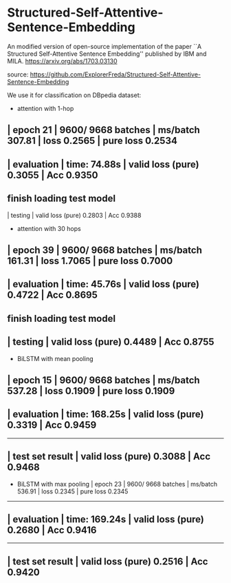 # Structured-Self-Attentive-Sentence-Embedding
An modified version of open-source implementation of the paper ``A Structured Self-Attentive Sentence Embedding'' published by IBM and MILA. 
https://arxiv.org/abs/1703.03130

source: https://github.com/ExplorerFreda/Structured-Self-Attentive-Sentence-Embedding

We use it for classification on DBpedia dataset: 
* attention with 1-hop

| epoch  21 |  9600/ 9668 batches | ms/batch 307.81 | loss 0.2565 | pure loss 0.2534
-----------------------------------------------------------------------------------------
| evaluation | time: 74.88s | valid loss (pure) 0.3055 | Acc   0.9350
-----------------------------------------------------------------------------------------
finish loading test model
-----------------------------------------------------------------------------------------
| testing | valid loss (pure) 0.2803 | Acc   0.9388

* attention with 30 hops

| epoch  39 |  9600/ 9668 batches | ms/batch 161.31 | loss 1.7065 | pure loss 0.7000
-----------------------------------------------------------------------------------------
| evaluation | time: 45.76s | valid loss (pure) 0.4722 | Acc   0.8695
-----------------------------------------------------------------------------------------
finish loading test model
-----------------------------------------------------------------------------------------
| testing | valid loss (pure) 0.4489 | Acc   0.8755
-----------------------------------------------------------------------------------------

* BiLSTM with mean pooling

| epoch  15 |  9600/ 9668 batches | ms/batch 537.28 | loss 0.1909 | pure loss 0.1909
-----------------------------------------------------------------------------------------
| evaluation | time: 168.25s | valid loss (pure) 0.3319 | Acc   0.9459
-----------------------------------------------------------------------------------------
-----------------------------------------------------------------------------------------
| test set result | valid loss (pure) 0.3088 | Acc   0.9468
-----------------------------------------------------------------------------------------

* BiLSTM with max pooling
| epoch  23 |  9600/ 9668 batches | ms/batch 536.91 | loss 0.2345 | pure loss 0.2345
-----------------------------------------------------------------------------------------
| evaluation | time: 169.24s | valid loss (pure) 0.2680 | Acc   0.9416
-----------------------------------------------------------------------------------------
-----------------------------------------------------------------------------------------
| test set result | valid loss (pure) 0.2516 | Acc   0.9420
-----------------------------------------------------------------------------------------
